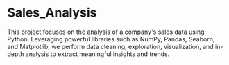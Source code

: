 # Sales_Analysis
This project focuses on the analysis of a company's sales data using Python. Leveraging powerful libraries such as NumPy, Pandas, Seaborn, and Matplotlib, we perform data cleaning, exploration, visualization, and in-depth analysis to extract meaningful insights and trends.
